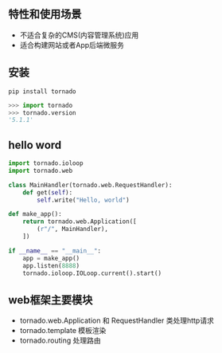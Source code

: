 ## 特性和使用场景

- 不适合复杂的CMS(内容管理系统)应用
- 适合构建网站或者App后端微服务

## 安装

`pip install tornado`

```python
>>> import tornado
>>> tornado.version
'5.1.1'
```

## hello word

```python
import tornado.ioloop
import tornado.web

class MainHandler(tornado.web.RequestHandler):
    def get(self):
        self.write("Hello, world")

def make_app():
    return tornado.web.Application([
        (r"/", MainHandler),
    ])

if __name__ == "__main__":
    app = make_app()
    app.listen(8888)
    tornado.ioloop.IOLoop.current().start()
```

## web框架主要模块

- tornado.web.Application 和 RequestHandler 类处理http请求
- tornado.template 模板渲染
- tornado.routing 处理路由